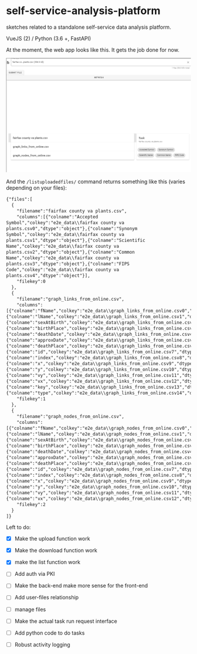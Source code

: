 # self-service-analysis-platform
sketches related to a standalone self-service data analysis platform.

VueJS (2) / Python (3.6 +, FastAPI) 

At the moment, the web app looks like this. It gets the job done for now.

![Web App](img/webapp_img.PNG)

And the `/listuploadedfiles/` command returns something like this (varies depending on your files):
```
{"files":[
  {
    "filename":"fairfax county va plants.csv",
    "columns":[{"colname":"Accepted Symbol","colkey":"e2e_data\\fairfax county va plants.csv0","dtype":"object"},{"colname":"Synonym Symbol","colkey":"e2e_data\\fairfax county va plants.csv1","dtype":"object"},{"colname":"Scientific Name","colkey":"e2e_data\\fairfax county va plants.csv2","dtype":"object"},{"colname":"Common Name","colkey":"e2e_data\\fairfax county va plants.csv3","dtype":"object"},{"colname":"FIPS Code","colkey":"e2e_data\\fairfax county va plants.csv4","dtype":"object"}],
    "filekey":0
  },
  {
    "filename":"graph_links_from_online.csv",
    "columns":[{"colname":"fName","colkey":"e2e_data\\graph_links_from_online.csv0","dtype":"object"},{"colname":"lName","colkey":"e2e_data\\graph_links_from_online.csv1","dtype":"object"},{"colname":"sexAtBirth","colkey":"e2e_data\\graph_links_from_online.csv2","dtype":"object"},{"colname":"birthPlace","colkey":"e2e_data\\graph_links_from_online.csv3","dtype":"object"},{"colname":"deathDate","colkey":"e2e_data\\graph_links_from_online.csv4","dtype":"object"},{"colname":"approxDate","colkey":"e2e_data\\graph_links_from_online.csv5","dtype":"object"},{"colname":"deathPlace","colkey":"e2e_data\\graph_links_from_online.csv6","dtype":"object"},{"colname":"id","colkey":"e2e_data\\graph_links_from_online.csv7","dtype":"object"},{"colname":"index","colkey":"e2e_data\\graph_links_from_online.csv8","dtype":"int64"},{"colname":"x","colkey":"e2e_data\\graph_links_from_online.csv9","dtype":"float64"},{"colname":"y","colkey":"e2e_data\\graph_links_from_online.csv10","dtype":"float64"},{"colname":"vy","colkey":"e2e_data\\graph_links_from_online.csv11","dtype":"float64"},{"colname":"vx","colkey":"e2e_data\\graph_links_from_online.csv12","dtype":"float64"},{"colname":"key","colkey":"e2e_data\\graph_links_from_online.csv13","dtype":"int64"},{"colname":"type","colkey":"e2e_data\\graph_links_from_online.csv14","dtype":"object"}],
    "filekey":1
  },
  {
    "filename":"graph_nodes_from_online.csv",
    "columns":[{"colname":"fName","colkey":"e2e_data\\graph_nodes_from_online.csv0","dtype":"object"},{"colname":"lName","colkey":"e2e_data\\graph_nodes_from_online.csv1","dtype":"object"},{"colname":"sexAtBirth","colkey":"e2e_data\\graph_nodes_from_online.csv2","dtype":"object"},{"colname":"birthPlace","colkey":"e2e_data\\graph_nodes_from_online.csv3","dtype":"object"},{"colname":"deathDate","colkey":"e2e_data\\graph_nodes_from_online.csv4","dtype":"object"},{"colname":"approxDate","colkey":"e2e_data\\graph_nodes_from_online.csv5","dtype":"object"},{"colname":"deathPlace","colkey":"e2e_data\\graph_nodes_from_online.csv6","dtype":"object"},{"colname":"id","colkey":"e2e_data\\graph_nodes_from_online.csv7","dtype":"object"},{"colname":"index","colkey":"e2e_data\\graph_nodes_from_online.csv8","dtype":"int64"},{"colname":"x","colkey":"e2e_data\\graph_nodes_from_online.csv9","dtype":"float64"},{"colname":"y","colkey":"e2e_data\\graph_nodes_from_online.csv10","dtype":"float64"},{"colname":"vy","colkey":"e2e_data\\graph_nodes_from_online.csv11","dtype":"float64"},{"colname":"vx","colkey":"e2e_data\\graph_nodes_from_online.csv12","dtype":"float64"}],
    "filekey":2
  }
]}
```

Left to do:
 - [x] Make the upload function work
 - [x] Make the download function work
 - [x] make the list function work
 - [ ] Add auth via PKI
 - [ ] Make the back-end make more sense for the front-end
 - [ ] Add user-files relationship
 - [ ] manage files
 
 - [ ] Make the actual task run request interface
 - [ ] Add python code to do tasks
 - [ ] Robust activity logging
